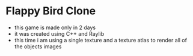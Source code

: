 # Flappy Bird Clone

- this game is made only in 2 days
- it was created using C++ and Raylib
- this time i am using a single texture and a texture atlas to render all of the objects images